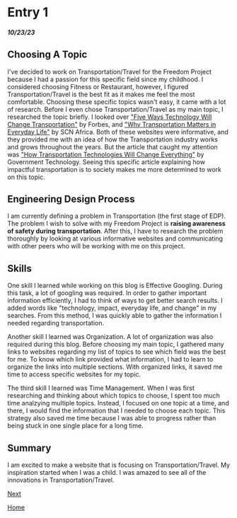 # Entry 1
##### 10/23/23
## Choosing A Topic

I've decided to work on Transportation/Travel for the Freedom Project because I had a passion for this specific field since my childhood. I considered choosing Fitness or Restaurant, however, I figured Transportation/Travel is the best fit as it makes me feel the most comfortable. Choosing these specific topics wasn't easy, it came with a lot of research. Before I even chose Transportation/Travel as my main topic, I researched the topic briefly. I looked over ["Five Ways Technology Will Change Transportation"](https://www.forbes.com/sites/forbestechcouncil/2021/12/22/five-ways-technology-will-change-transportation-in-2022/?sh=3e98c0de20d8) by Forbes, and ["Why Transportation Matters in Everyday Life"](https://scnafrica.com/2022/03/23/why-transportation-matters-in-everyday-life/) by SCN Africa. Both of these websites were informative, and they provided me with an idea of how the Transportation industry works and grows throughout the years. But the article that caught my attention was ["How Transportation Technologies Will Change Everything"](https://www.govtech.com/transportation/how-transportation-technologies-will-change-everything-.html) by Government Technology. Seeing this specific article explaining how impactful transportation is to society makes me more determined to work on this topic. 

## Engineering Design Process

I am currently defining a problem in Transportation (the first stage of EDP). The problem I wish to solve with my Freedom Project is **raising awareness of safety during transportation**. After this, I have to research the problem thoroughly by looking at various informative websites and communicating with other peers who will be working with me on this project. 

## Skills
One skill I learned while working on this blog is Effective Googling. During this task, a lot of googling was required. In order to gather important information efficiently, I had to think of ways to get better search results. I added words like "technology, impact, everyday life, and change" in my searches. From this method, I was quickly able to gather the information I needed regarding transportation.

Another skill I learned was Organization. A lot of organization was also required during this blog. Before choosing my main topic, I gathered many links to websites regarding my list of topics to see which field was the best for me. To know which link provided what information, I had to learn to organize the links into multiple sections. With organized links, it saved me time to access specific websites for my topic.

The third skill I learned was Time Management. When I was first researching and thinking about which topics to choose, I spent too much time analzying multiple topics. Instead, I focused on one topic at a time, and there, I would find the information that I needed to choose each topic. This strategy also saved me time because I was able to progress rather than being stuck in one single place for a long time. 

## Summary
I am excited to make a website that is focusing on Transportation/Travel. My inspiration started when I was a child. I was amazed to see all of the innovations in Transportation/Travel. 

[Next](entry02.md)

[Home](../README.md)
